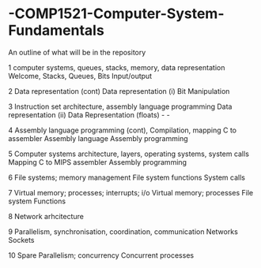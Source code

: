 # -COMP1521-Computer-System-Fundamentals

An outline of what will be in the repository


1 computer systems, queues, stacks, memory, data representation	Welcome, Stacks, Queues, Bits	Input/output	

2	Data representation (cont)	Data representation (i) 
Bit Manipulation

3	Instruction set architecture, assembly language programming	Data representation (ii)	Data Representation (floats)	-	-

4	Assembly language programming (cont), Compilation, mapping C to assembler	Assembly language 
Assembly programming 

5	Computer systems architecture, layers, operating systems, system calls	Mapping C to MIPS assembler	Assembly programming 

6	File systems; memory management	File system functions	System calls	

7	Virtual memory; processes; interrupts; i/o	Virtual memory; processes	File system Functions 

8	Network arhcitecture	

9	Parallelism, synchronisation, coordination, communication	Networks	Sockets 

10	Spare	Parallelism; concurrency	Concurrent processes 
